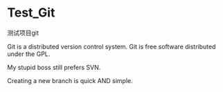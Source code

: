 # Test_Git
测试项目git

Git is a distributed version control system.
Git is free software distributed under the GPL.

My stupid boss still prefers SVN.


Creating a new branch is quick AND simple.

